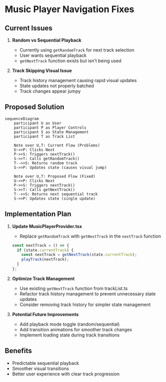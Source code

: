# Music Player Navigation Fixes

## Current Issues

1. **Random vs Sequential Playback**

   - Currently using `getRandomTrack` for next track selection
   - User wants sequential playback
   - `getNextTrack` function exists but isn't being used

2. **Track Skipping Visual Issue**
   - Track history management causing rapid visual updates
   - State updates not properly batched
   - Track changes appear jumpy

## Proposed Solution

```mermaid
sequenceDiagram
    participant U as User
    participant P as Player Controls
    participant S as State Management
    participant T as Track List

    Note over U,T: Current Flow (Problems)
    U->>P: Clicks Next
    P->>S: Triggers nextTrack()
    S->>T: Calls getRandomTrack()
    T-->>S: Returns random track
    S->>P: Updates state (causes visual jump)

    Note over U,T: Proposed Flow (Fixed)
    U->>P: Clicks Next
    P->>S: Triggers nextTrack()
    S->>T: Calls getNextTrack()
    T-->>S: Returns next sequential track
    S->>P: Updates state (single update)
```

## Implementation Plan

1. **Update MusicPlayerProvider.tsx**

   - Replace `getRandomTrack` with `getNextTrack` in the `nextTrack` function

   ```typescript
   const nextTrack = () => {
     if (state.currentTrack) {
       const nextTrack = getNextTrack(state.currentTrack);
       playTrack(nextTrack);
     }
   };
   ```

2. **Optimize Track Management**

   - Use existing `getNextTrack` function from trackList.ts
   - Refactor track history management to prevent unnecessary state updates
   - Consider removing track history for simpler state management

3. **Potential Future Improvements**
   - Add playback mode toggle (random/sequential)
   - Add transition animations for smoother track changes
   - Implement loading state during track transitions

## Benefits

- Predictable sequential playback
- Smoother visual transitions
- Better user experience with clear track progression
